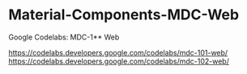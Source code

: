 # Material-Components-MDC-Web
Google Codelabs: MDC-1** Web

https://codelabs.developers.google.com/codelabs/mdc-101-web/
https://codelabs.developers.google.com/codelabs/mdc-102-web/
